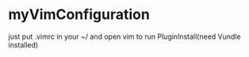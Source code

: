 # myVimConfiguration
just put .vimrc in your ~/
and open vim to run PluginInstall(need Vundle installed)
